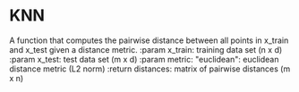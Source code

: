# KNN
A function that computes the pairwise distance between all points in x_train and x_test given a distance metric.
    :param x_train: training data set (n x d)
    :param x_test: test data set (m x d)
    :param metric: "euclidean": euclidean distance metric (L2 norm)
    :return distances: matrix of pairwise distances (m x n)
